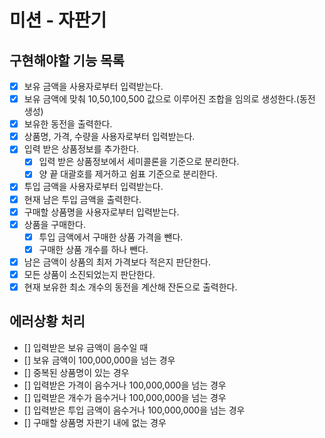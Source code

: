 # 미션 - 자판기

## 구현해야할 기능 목록

- [x] 보유 금액을 사용자로부터 입력받는다. 
- [x] 보유 금액에 맞춰 10,50,100,500 값으로 이루어진 조합을 임의로 생성한다.(동전 생성)
- [x] 보유한 동전을 출력한다. 
- [x] 상품명, 가격, 수량을 사용자로부터 입력받는다. 
- [x] 입력 받은 상품정보를 추가한다. 
  - [x] 입력 받은 상품정보에서 세미콜론을 기준으로 분리한다. 
  - [x] 양 끝 대괄호를 제거하고 쉼표 기준으로 분리한다. 
- [x] 투입 금액을 사용자로부터 입력받는다. 
- [x] 현재 남은 투입 금액을 출력한다. 
- [x] 구매할 상품명을 사용자로부터 입력받는다.
- [x] 상품을 구매한다.
  - [x] 투입 금액에서 구매한 상품 가격을 뺀다. 
  - [x] 구매한 상품 개수를 하나 뺀다. 
- [x] 남은 금액이 상품의 최저 가격보다 적은지 판단한다. 
- [x] 모든 상품이 소진되었는지 판단한다. 
- [x] 현재 보유한 최소 개수의 동전을 계산해 잔돈으로 출력한다.

## 에러상황 처리

- [] 입력받은 보유 금액이 음수일 때
- [] 보유 금액이 100,000,000을 넘는 경우
- [] 중복된 상품명이 있는 경우
- [] 입력받은 가격이 음수거나 100,000,000을 넘는 경우
- [] 입력받은 개수가 음수거나 100,000,000을 넘는 경우
- [] 입력받은 투입 금액이 음수거나 100,000,000을 넘는 경우
- [] 구매할 상품명 자판기 내에 없는 경우